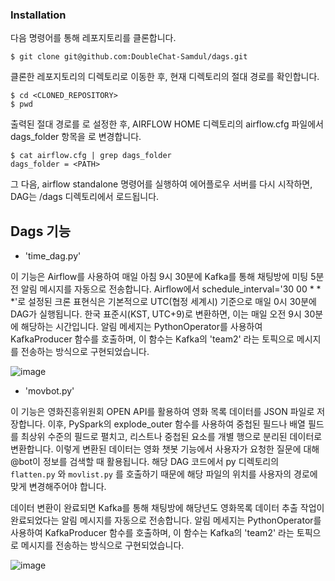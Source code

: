 ### Installation
다음 명령어를 통해 레포지토리를 클론합니다.
```
$ git clone git@github.com:DoubleChat-Samdul/dags.git
```
클론한 레포지토리의 디렉토리로 이동한 후, 현재 디렉토리의 절대 경로를 확인합니다.
```
$ cd <CLONED_REPOSITORY>
$ pwd
```
출력된 절대 경로를 <path>로 설정한 후, AIRFLOW HOME 디렉토리의 airflow.cfg 파일에서 dags_folder 항목을 <PATH>로 변경합니다.
```
$ cat airflow.cfg | grep dags_folder
dags_folder = <PATH>
```
그 다음, airflow standalone 명령어를 실행하여 에어플로우 서버를 다시 시작하면, DAG는 <PATH>/dags 디렉토리에서 로드됩니다.

## Dags 기능
- 'time_dag.py'

 이 기능은 Airflow를 사용하여 매일 아침 9시 30분에 Kafka를 통해 채팅방에 미팅 5분 전 알림 메시지를 자동으로 전송합니다. Airflow에서 schedule_interval='30 00 * * *'로 설정된 크론 표현식은 기본적으로 UTC(협정 세계시) 기준으로 매일 0시 30분에 DAG가 실행됩니다. 한국 표준시(KST, UTC+9)로 변환하면, 이는 매일 오전 9시 30분에 해당하는 시간입니다.  알림 메세지는 PythonOperator를 사용하여 KafkaProducer 함수를 호출하며, 이 함수는 Kafka의 'team2' 라는 토픽으로 메시지를 전송하는 방식으로 구현되었습니다.

![image](https://github.com/user-attachments/assets/a3bbdf76-c42e-4430-acff-76f20d5fd339)  



- 'movbot.py'

이 기능은 영화진흥위원회 OPEN API를 활용하여 영화 목록 데이터를 JSON 파일로 저장합니다. 이후, PySpark의 explode_outer 함수를 사용하여 중첩된 필드나 배열 필드를 최상위 수준의 필드로 펼치고, 리스트나 중첩된 요소를 개별 행으로 분리된 데이터로 변환합니다. 이렇게 변환된 데이터는 영화 챗봇 기능에서 사용자가 요청한 질문에 대해 @bot이 정보를 검색할 때 활용됩니다. 해당 DAG 코드에서 py 디렉토리의 `flatten.py` 와 `movlist.py` 를 호출하기 때문에 해당 파일의 위치를 사용자의 경로에 맞게 변경해주어야 합니다.  
  
데이터 변환이 완료되면 Kafka를 통해 채팅방에 해당년도 영화목록 데이터 추출 작업이 완료되었다는 알림 메시지를 자동으로 전송합니다. 알림 메세지는 PythonOperator를 사용하여 KafkaProducer 함수를 호출하며, 이 함수는 Kafka의 'team2' 라는 토픽으로 메시지를 전송하는 방식으로 구현되었습니다.  

![image](https://github.com/user-attachments/assets/54b2d5fa-b6f5-415a-9365-75789b22e25b)
